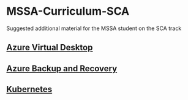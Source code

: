 # MSSA-Curriculum-SCA
Suggested additional material for the MSSA student on the SCA track
## [Azure Virtual Desktop](/docs/AzureVirtualDesktop.md)
## [Azure Backup and Recovery](/docs/AzureBackupandRecovery.md)
## [Kubernetes](/docs/Kubernetes.md)
